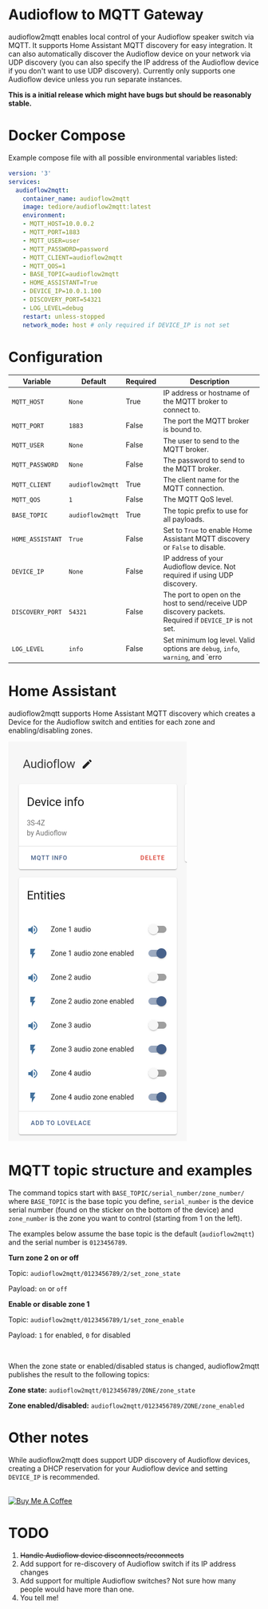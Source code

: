 # Audioflow to MQTT Gateway

audioflow2mqtt enables local control of your Audioflow speaker switch via MQTT. It supports Home Assistant MQTT discovery for easy integration. It can also automatically discover the Audioflow device on your network via UDP discovery (you can also specify the IP address of the Audioflow device if you don't want to use UDP discovery). Currently only supports one Audioflow device unless you run separate instances.

**This is a initial release which might have bugs but should be reasonably stable.**

# Docker Compose
Example compose file with all possible environmental variables listed:
```yaml
version: '3'
services:
  audioflow2mqtt:
    container_name: audioflow2mqtt
    image: tediore/audioflow2mqtt:latest
    environment:
    - MQTT_HOST=10.0.0.2
    - MQTT_PORT=1883
    - MQTT_USER=user
    - MQTT_PASSWORD=password
    - MQTT_CLIENT=audioflow2mqtt
    - MQTT_QOS=1
    - BASE_TOPIC=audioflow2mqtt
    - HOME_ASSISTANT=True
    - DEVICE_IP=10.0.1.100
    - DISCOVERY_PORT=54321
    - LOG_LEVEL=debug
    restart: unless-stopped
    network_mode: host # only required if DEVICE_IP is not set
```

# Configuration
| Variable | Default | Required | Description |
|----------|---------|----------|-------------|
| `MQTT_HOST` | `None` | True | IP address or hostname of the MQTT broker to connect to. |
| `MQTT_PORT` | `1883` | False | The port the MQTT broker is bound to. |
| `MQTT_USER` | `None` | False | The user to send to the MQTT broker. |
| `MQTT_PASSWORD` | `None` | False | The password to send to the MQTT broker. |
| `MQTT_CLIENT` | `audioflow2mqtt` | True | The client name for the MQTT connection. |
| `MQTT_QOS` | `1` | False | The MQTT QoS level. |
| `BASE_TOPIC` | `audioflow2mqtt` | True | The topic prefix to use for all payloads. |
| `HOME_ASSISTANT` | `True` | False | Set to `True` to enable Home Assistant MQTT discovery or `False` to disable. |
| `DEVICE_IP` | `None` | False | IP address of your Audioflow device. Not required if using UDP discovery. |
| `DISCOVERY_PORT` | `54321` | False | The port to open on the host to send/receive UDP discovery packets. Required if `DEVICE_IP` is not set. |
| `LOG_LEVEL` | `info` | False | Set minimum log level. Valid options are `debug`, `info`, `warning`, and `erro

# Home Assistant
audioflow2mqtt supports Home Assistant MQTT discovery which creates a Device for the Audioflow switch and entities for each zone and enabling/disabling zones.

![Home Assistant Device screenshot](ha_screenshot.png)

# MQTT topic structure and examples
The command topics start with `BASE_TOPIC/serial_number/zone_number/` where `BASE_TOPIC` is the base topic you define, `serial_number` is the device serial number (found on the sticker on the bottom of the device) and `zone_number` is the zone you want to control (starting from 1 on the left).

The examples below assume the base topic is the default (`audioflow2mqtt`) and the serial number is `0123456789`.

**Turn zone 2 on or off**

Topic: `audioflow2mqtt/0123456789/2/set_zone_state`

Payload: `on` or `off`

**Enable or disable zone 1**

Topic: `audioflow2mqtt/0123456789/1/set_zone_enable`

Payload: `1` for enabled, `0` for disabled

<br>

When the zone state or enabled/disabled status is changed, audioflow2mqtt publishes the result to the following topics:

**Zone state:** `audioflow2mqtt/0123456789/ZONE/zone_state`

**Zone enabled/disabled:** `audioflow2mqtt/0123456789/ZONE/zone_enabled`

# Other notes
While audioflow2mqtt does support UDP discovery of Audioflow devices, creating a DHCP reservation for your Audioflow device and setting `DEVICE_IP` is recommended.

<br>
<a href="https://www.buymeacoffee.com/tediore" target="_blank"><img src="https://cdn.buymeacoffee.com/buttons/default-orange.png" alt="Buy Me A Coffee" height="41" width="174"></a>


# TODO
1. ~~Handle Audioflow device disconnects/reconnects~~
2. Add support for re-discovery of Audioflow switch if its IP address changes
3. Add support for multiple Audioflow switches? Not sure how many people would have more than one.
4. You tell me!
